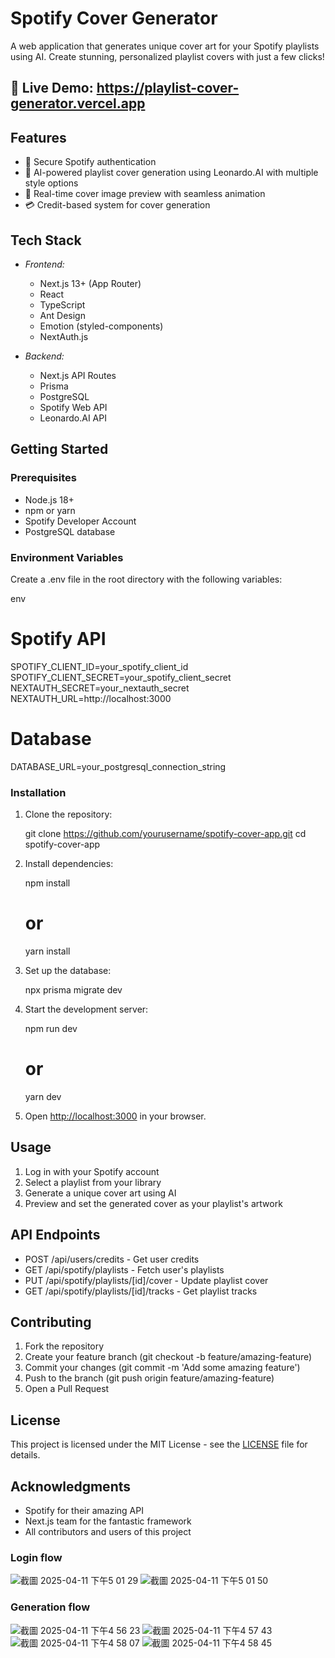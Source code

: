 # Spotify Cover Generator

A web application that generates unique cover art for your Spotify playlists using AI. Create stunning, personalized playlist covers with just a few clicks!

## 🚀 Live Demo: https://playlist-cover-generator.vercel.app

## Features

- 🔐 Secure Spotify authentication
- 🎨 AI-powered playlist cover generation using Leonardo.AI with multiple style options
- 🔄 Real-time cover image preview with seamless animation
- 💳 Credit-based system for cover generation


## Tech Stack

- *Frontend:*
  - Next.js 13+ (App Router)
  - React
  - TypeScript
  - Ant Design
  - Emotion (styled-components)
  - NextAuth.js

- *Backend:*
  - Next.js API Routes
  - Prisma
  - PostgreSQL
  - Spotify Web API
  - Leonardo.AI API

## Getting Started

### Prerequisites

- Node.js 18+
- npm or yarn
- Spotify Developer Account
- PostgreSQL database

### Environment Variables

Create a .env file in the root directory with the following variables:

env
# Spotify API
SPOTIFY_CLIENT_ID=your_spotify_client_id
SPOTIFY_CLIENT_SECRET=your_spotify_client_secret
NEXTAUTH_SECRET=your_nextauth_secret
NEXTAUTH_URL=http://localhost:3000

# Database
DATABASE_URL=your_postgresql_connection_string

### Installation

1. Clone the repository:
   
   git clone https://github.com/yourusername/spotify-cover-app.git
   cd spotify-cover-app
   

2. Install dependencies:
   
   npm install
   # or
   yarn install
   

3. Set up the database:
   
   npx prisma migrate dev
   

4. Start the development server:
   
   npm run dev
   # or
   yarn dev
   

5. Open [http://localhost:3000](http://localhost:3000) in your browser.

## Usage

1. Log in with your Spotify account
2. Select a playlist from your library
3. Generate a unique cover art using AI
4. Preview and set the generated cover as your playlist's artwork

## API Endpoints

- POST /api/users/credits - Get user credits
- GET /api/spotify/playlists - Fetch user's playlists
- PUT /api/spotify/playlists/[id]/cover - Update playlist cover
- GET /api/spotify/playlists/[id]/tracks - Get playlist tracks

## Contributing

1. Fork the repository
2. Create your feature branch (git checkout -b feature/amazing-feature)
3. Commit your changes (git commit -m 'Add some amazing feature')
4. Push to the branch (git push origin feature/amazing-feature)
5. Open a Pull Request

## License

This project is licensed under the MIT License - see the [LICENSE](LICENSE) file for details.

## Acknowledgments

- Spotify for their amazing API
- Next.js team for the fantastic framework
- All contributors and users of this project

### Login flow
![截圖 2025-04-11 下午5 01 29](https://github.com/user-attachments/assets/1fdd7505-c237-4e1c-bfb0-ef8b319feb1b)
![截圖 2025-04-11 下午5 01 50](https://github.com/user-attachments/assets/fcd7d8c7-e7b6-4a47-8252-67154af189a3)

### Generation flow
![截圖 2025-04-11 下午4 56 23](https://github.com/user-attachments/assets/085124ea-37f3-4724-b6be-8ea833aab490)
![截圖 2025-04-11 下午4 57 43](https://github.com/user-attachments/assets/8e59e9ee-10a3-4418-a479-d3a2f5dcd10e)
![截圖 2025-04-11 下午4 58 07](https://github.com/user-attachments/assets/e56d368d-da24-4175-80ba-f92e80a4a217)
![截圖 2025-04-11 下午4 58 45](https://github.com/user-attachments/assets/ebc15b95-d9e0-4f1e-a1ce-8cd0abe1851e)
